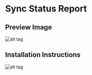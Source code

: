 # Sync Status Report

## Preview Image
![alt tag](https://github.com/jamasoftware-ps/Community-Reports/blob/master/Miscellaneous%20Reports/Sync%20Status%20Report/SyncStatusPreviewImage.png)

## Installation Instructions
![alt tag](https://github.com/jamasoftware-ps/Community-Reports/blob/master/Miscellaneous%20Reports/Sync%20Status%20Report/SyncStatusReport_instructions.png)
